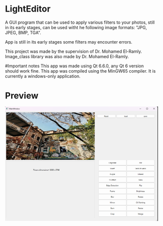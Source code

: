 # LightEditor
A GUI program that can be used to apply various filters to your photos, still in its early stages,
can be used witht he following image formats: "JPG, JPEG, BMP, TGA".

App is still in its early stages some filters may encounter errors.

This project was made by the supervision of Dr. Mohamed El-Ramly.
Image_class library was also made by Dr. Mohamed El-Ramly.

#Important notes
This app was made using Qt 6.6.0, any Qt 6 version should work fine.
This app was compiled using the MinGW65 compiler.
It is currently a windows-only application.

# Preview
![alt text](.github/Preview.png)
